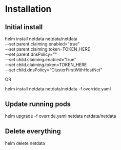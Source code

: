 # Installation

## Initial install

helm install netdata netdata/netdata \
  --set parent.claiming.enabled="true" \
  --set parent.claiming.token=TOKEN_HERE \
  --set parent.dnsPolicy="" \
  --set child.claiming.enabled="true" \
  --set child.claiming.token=TOKEN_HERE \
  --set child.dnsPolicy="ClusterFirstWithHostNet"

OR

helm install netdata netdata/netdata -f override.yaml

## Update running pods

helm upgrade -f override.yaml netdata netdata/netdata

## Delete everything

helm delete netdata
